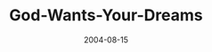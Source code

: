 ---
layout: music 
title: "God-Wants-Your-Dreams"
series: "Life, The Universe and Everything"
date: 2004-08-15 
description: "Life, The Universe and Everything"
audio: "http://www.crossroads.net/audio/2004/2004_08_Life/LTUAE_01_08-14-04_Dreams.mp3"
audio-duration: "39:54"
src: "http://www.crossroads.net/players/media/mediumHz/DefaultVideoImage.jpg"
---